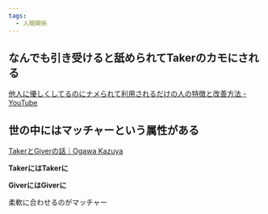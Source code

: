 ```yaml
---
tags:
  - 人間関係
---
```

## なんでも引き受けると舐められてTakerのカモにされる
[他人に優しくしてるのにナメられて利用されるだけの人の特徴と改善方法 - YouTube](https://www.youtube.com/watch?v=VjMoDKRVU34)


## 世の中にはマッチャーという属性がある
[TakerとGiverの話｜Ogawa Kazuya](https://note.com/oga_kazu_21/n/nffcd1f1f3e73)

**TakerにはTakerに**

**GiverにはGiverに**

柔軟に合わせるのがマッチャー